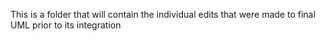This is a folder that will contain the individual edits that were made to final UML prior to its integration
